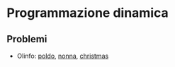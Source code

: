 # Programmazione dinamica

## Problemi

- Olinfo: [poldo](https://training.olinfo.it/#/task/poldo/statement), [nonna](https://training.olinfo.it/#/task/ois_nonna/statement), [christmas](https://training.olinfo.it/#/task/ois_christmas/statement)